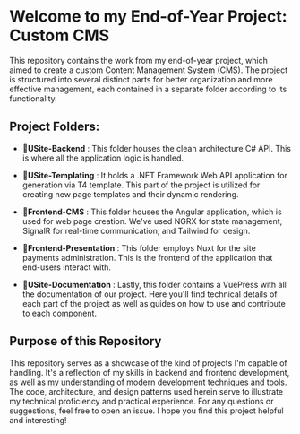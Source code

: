# Welcome to my End-of-Year Project: Custom CMS
This repository contains the work from my end-of-year project, which aimed to create a custom Content Management System (CMS). The project is structured into several distinct parts for better organization and more effective management, each contained in a separate folder according to its functionality.

## Project Folders:
- **📁USite-Backend** : This folder houses the clean architecture C# API. This is where all the application logic is handled.

- **📁USite-Templating** : It holds a .NET Framework Web API application for generation via T4 template. This part of the project is utilized for creating new page templates and their dynamic rendering.

- **📁Frontend-CMS** : This folder houses the Angular application, which is used for web page creation. We've used NGRX for state management, SignalR for real-time communication, and Tailwind for design.

- **📁Frontend-Presentation** : This folder employs Nuxt for the site payments administration. This is the frontend of the application that end-users interact with.

- **📁USite-Documentation** : Lastly, this folder contains a VuePress with all the documentation of our project. Here you'll find technical details of each part of the project as well as guides on how to use and contribute to each component.

## Purpose of this Repository
This repository serves as a showcase of the kind of projects I'm capable of handling. It's a reflection of my skills in backend and frontend development, as well as my understanding of modern development techniques and tools. The code, architecture, and design patterns used herein serve to illustrate my technical proficiency and practical experience.
For any questions or suggestions, feel free to open an issue. I hope you find this project helpful and interesting!
